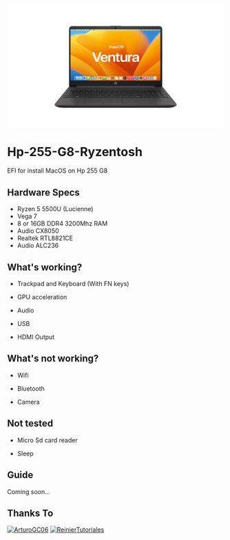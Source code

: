 <img align="center" src="https://github.com/Icesito68/Hp-255-G8-Ryzentosh/blob/main/Hp-255-G8-Picture.png" alt="Hp 255 G8 Ryzentosh">

# Hp-255-G8-Ryzentosh
EFI for install MacOS on Hp 255 G8

## Hardware Specs

- Ryzen 5 5500U (Lucienne)
- Vega 7
- 8 or 16GB DDR4 3200Mhz RAM
- Audio CX8050
- Realtek RTL8821CE
- Audio ALC236

## What's working?

- Trackpad and Keyboard (With FN keys)

- GPU acceleration

- Audio

- USB

- HDMI Output


## What's not working?

- Wifi

- Bluetooth

- Camera

## Not tested

- Micro Sd card reader

- Sleep

## Guide

Coming soon...

## Thanks To

[<img alt="ArturoGC06" src="https://images.weserv.nl/?url=https://avatars.githubusercontent.com/u/76574534?v=4&w=45&fit=cover&mask=circle&maxage=7d" />](https://github.com/ArtturoGC06)
[<img alt="ReinierTutoriales" src="https://images.weserv.nl/?url=https://https://avatars.githubusercontent.com/u/86568548?v=4&w=45&fit=cover&mask=circle&maxage=7d" />](https://github.com/ReinierTutoriales)
